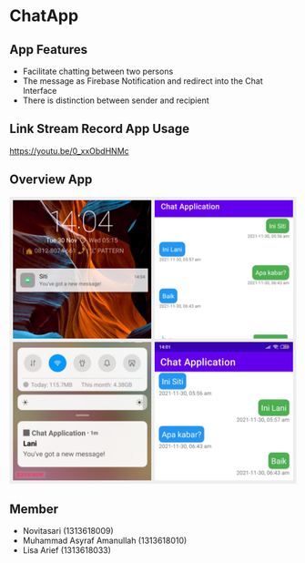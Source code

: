 # ChatApp
## App Features
- Facilitate chatting between two persons
- The message as Firebase Notification and redirect into the Chat Interface
- There is distinction between sender and recipient

## Link Stream Record App Usage
https://youtu.be/0_xxObdHNMc

## Overview App
![foto](https://github.com/ChatAppMobcom/ChatApp/blob/main/overview/photo-collage.png)

## Member
- Novitasari (1313618009)
- Muhammad Asyraf Amanullah (1313618010)
- Lisa Arief (1313618033)
